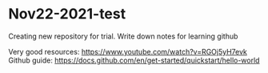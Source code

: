 # Nov22-2021-test
Creating new repository for trial. Write down notes for learning github

Very good resources: https://www.youtube.com/watch?v=RGOj5yH7evk
Github guide: https://docs.github.com/en/get-started/quickstart/hello-world
